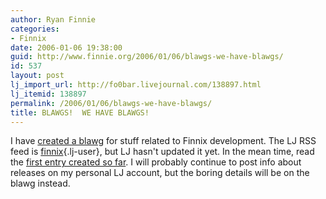```yaml
---
author: Ryan Finnie
categories:
- Finnix
date: 2006-01-06 19:38:00
guid: http://www.finnie.org/2006/01/06/blawgs-we-have-blawgs/
id: 537
layout: post
lj_import_url: http://fo0bar.livejournal.com/138897.html
lj_itemid: 138897
permalink: /2006/01/06/blawgs-we-have-blawgs/
title: BLAWGS!  WE HAVE BLAWGS!
---
```

I have [created a blawg](http://www.finnix.org/blog/) for stuff related to Finnix development. The LJ RSS feed is [finnix](http://www.livejournal.com/users/finnix){.lj-user}, but LJ hasn't updated it yet. In the mean time, read the [first entry created so far](http://www.finnix.org/blog/2006/01/06/862-coming-soon/). I will probably continue to post info about releases on my personal LJ account, but the boring details will be on the blawg instead.
